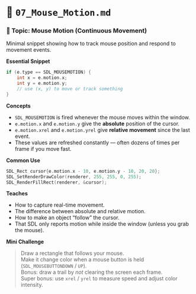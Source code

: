 # 🧩 `07_Mouse_Motion.md`

### 🧩 Topic: Mouse Motion (Continuous Movement)

Minimal snippet showing how to track mouse position and respond to movement events.

**Essential Snippet**

```cpp
if (e.type == SDL_MOUSEMOTION) {
    int x = e.motion.x;
    int y = e.motion.y;
    // use (x, y) to move or track something
}
```

**Concepts**

- `SDL_MOUSEMOTION` is fired whenever the mouse moves within the window.
- `e.motion.x` and `e.motion.y` give the **absolute** position of the cursor.
- `e.motion.xrel` and `e.motion.yrel` give **relative movement** since the last event.
- These values are refreshed constantly — often dozens of times per frame if you move fast.

**Common Use**

```cpp
SDL_Rect cursor{e.motion.x - 10, e.motion.y - 10, 20, 20};
SDL_SetRenderDrawColor(renderer, 255, 255, 0, 255);
SDL_RenderFillRect(renderer, &cursor);
```

**Teaches**

- How to capture real-time movement.
- The difference between absolute and relative motion.
- How to make an object “follow” the cursor.
- That SDL only reports motion while inside the window (unless you grab the mouse).

**Mini Challenge**

> Draw a rectangle that follows your mouse.  
> Make it change color when a mouse button is held (`SDL_MOUSEBUTTONDOWN` / `UP`).  
> Bonus: draw a trail by _not_ clearing the screen each frame.  
> Super bonus: use `xrel` / `yrel` to measure speed and adjust color intensity.
